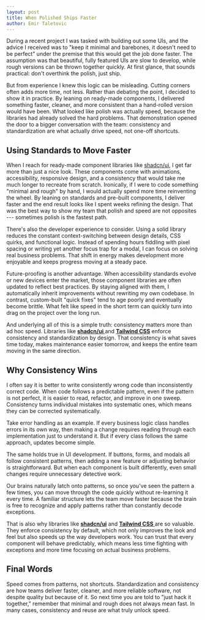 ```yaml
---
layout: post
title: When Polished Ships Faster  
author: Emir Taletovic
---
```


During a recent project I was tasked with building out some UIs, and the advice I received was to "keep it minimal and barebones, it doesn't need to be perfect" under the premise that this would get the job done faster. The assumption was that beautiful, fully featured UIs are slow to develop, while rough versions can be thrown together quickly. At first glance, that sounds practical: don't overthink the polish, just ship.

But from experience I knew this logic can be misleading. Cutting corners often adds more time, not less. Rather than debating the point, I decided to show it in practice. By leaning on ready-made components, I delivered something faster, cleaner, and more consistent than a hand-rolled version would have been. What looked like polish was actually speed, because the libraries had already solved the hard problems. That demonstration opened the door to a bigger conversation with the team: consistency and standardization are what actually drive speed, not one-off shortcuts.

## Using Standards to Move Faster

When I reach for ready-made component libraries like [shadcn/ui](https://ui.shadcn.com/), I get far more than just a nice look. These components come with animations, accessibility, responsive design, and a consistency that would take me much longer to recreate from scratch. Ironically, if I were to code something "minimal and rough" by hand, I would actually spend more time reinventing the wheel. By leaning on standards and pre-built components, I deliver faster and the end result looks like I spent weeks refining the design. That was the best way to show my team that polish and speed are not opposites --- sometimes polish is the fastest path.

There's also the developer experience to consider. Using a solid library reduces the constant context-switching between design details, CSS quirks, and functional logic. Instead of spending hours fiddling with pixel spacing or writing yet another focus trap for a modal, I can focus on solving real business problems. That shift in energy makes development more enjoyable and keeps progress moving at a steady pace.

Future-proofing is another advantage. When accessibility standards evolve or new devices enter the market, those component libraries are often updated to reflect best practices. By staying aligned with them, I automatically inherit improvements without rewriting my own codebase. In contrast, custom-built "quick fixes" tend to age poorly and eventually become brittle. What felt like speed in the short term can quickly turn into drag on the project over the long run.

And underlying all of this is a simple truth: consistency matters more than ad hoc speed. Libraries like [**shadcn/ui** ](https://ui.shadcn.com/)and [**Tailwind CSS**](https://tailwindcss.com/) enforce consistency and standardization by design. That consistency is what saves time today, makes maintenance easier tomorrow, and keeps the entire team moving in the same direction.

## Why Consistency Wins

I often say it is better to write consistently wrong code than inconsistently correct code. When code follows a predictable pattern, even if the pattern is not perfect, it is easier to read, refactor, and improve in one sweep. Consistency turns individual mistakes into systematic ones, which means they can be corrected systematically.

Take error handling as an example. If every business logic class handles errors in its own way, then making a change requires reading through each implementation just to understand it. But if every class follows the same approach, updates become simple.

The same holds true in UI development. If buttons, forms, and modals all follow consistent patterns, then adding a new feature or adjusting behavior is straightforward. But when each component is built differently, even small changes require unnecessary detective work.

Our brains naturally latch onto patterns, so once you've seen the pattern a few times, you can move through the code quickly without re-learning it every time. A familiar structure lets the team move faster because the brain is free to recognize and apply patterns rather than constantly decode exceptions.

That is also why libraries like [**shadcn/ui**](https://ui.shadcn.com/) and [**Tailwind CSS** ](https://tailwindcss.com/)are so valuable. They enforce consistency by default, which not only improves the look and feel but also speeds up the way developers work. You can trust that every component will behave predictably, which means less time fighting with exceptions and more time focusing on actual business problems.

## Final Words

Speed comes from patterns, not shortcuts. Standardization and consistency are how teams deliver faster, cleaner, and more reliable software, not despite quality but because of it. So next time you are told to "just hack it together," remember that minimal and rough does not always mean fast. In many cases, consistency and reuse are what truly unlock speed.